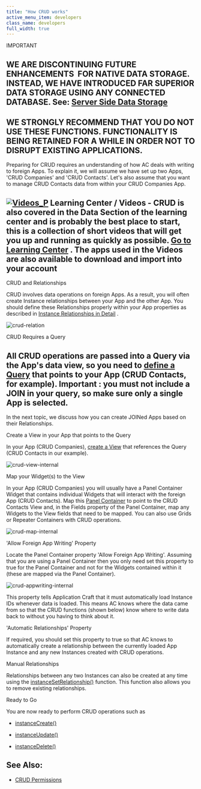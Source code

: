 ```yaml
---
title: "How CRUD works"
active_menu_item: developers
class_name: developers
full_width: true
---
```



IMPORTANT

## WE ARE DISCONTINUING FUTURE ENHANCEMENTS  FOR NATIVE DATA STORAGE. INSTEAD, WE HAVE INTRODUCED FAR SUPERIOR DATA STORAGE USING ANY CONNECTED DATABASE. See: [Server Side Data Storage](../../../../../data-storage/server-side-data-storage/index.htm)

## WE STRONGLY RECOMMEND THAT YOU DO NOT USE THESE FUNCTIONS. FUNCTIONALITY IS BEING RETAINED FOR A WHILE IN ORDER NOT TO DISRUPT EXISTING APPLICATIONS.

Preparing for CRUD requires an understanding of how AC deals with writing to foreign Apps. To explain it, we will assume we have set up two Apps, 'CRUD Companies' and 'CRUD Contacts'. Let's also assume that you want to manage CRUD Contacts data from within your CRUD Companies App.

## [![Videos\_P](/img/docs/videos_p.png)](http://www.applicationcraft.com/learning-center#DataStorage) Learning Center / Videos - CRUD is also covered in the Data Section of the learning center and is probably the best place to start, this is a collection of short videos that will get you up and running as quickly as possible. [Go to Learning Center](http://www.applicationcraft.com/learning-center#DataStorage) . The apps used in the Videos are also available to download and import into your account

CRUD and Relationships

CRUD involves data operations on foreign Apps. As a result, you will often create Instance relationships between your App and the other App. You should define these Relationships properly within your App properties as described in [Instance Relationships in Detail](../../instance-relationships-in-detail/index.htm) .

![crud-relation](/img/docs/crud-relation.zoom52.png)

CRUD Requires a Query

## All CRUD operations are passed into a Query via the App's data view, so you need to [define a Query](../../../../the-console/console-tabs/queries/index.htm) that points to your App (CRUD Contacts, for example). Important : you must not include a JOIN in your query, so make sure only a single App is selected.

In the next topic, we discuss how you can create JOINed Apps based on their Relationships.

Create a View in your App that points to the Query

In your App (CRUD Companies), [create a View](../../../data-integration,-reporting-dashboards/data-section-properties/configuring-the-app-to-access-.htm) that references the Query (CRUD Contacts in our example).

![crud-view-internal](/img/docs/crud-view-internal.zoom51.png)

Map your Widget(s) to the View

In your App (CRUD Companies) you will usually have a Panel Container Widget that contains individual Widgets that will interact with the foreign App (CRUD Contacts). Map this [Panel Container](../../../../../widget-properties-events/containers/panel.htm) to point to the CRUD Contacts View and, in the Fields property of the Panel Container, map any Widgets to the View fields that need to be mapped. You can also use Grids or Repeater Containers with CRUD operations.

![crud-map-internal](/img/docs/crud-map-internal.zoom63.png)

'Allow Foreign App Writing' Property

Locate the Panel Container property 'Allow Foreign App Writing'. Assuming that you are using a Panel Container then you only need set this property to true for the Panel Container and not for the Widgets contained within it (these are mapped via the Panel Container).

![crud-appwriting-internal](/img/docs/crud-appwriting-internal.zoom53.png)

This property tells Application Craft that it must automatically load Instance IDs whenever data is loaded. This means AC knows where the data came from so that the CRUD functions (shown below) know where to write data back to without you having to think about it.

'Automatic Relationships' Property

If required, you should set this property to true so that AC knows to automatically create a relationship between the currently loaded App Instance and any new Instances created with CRUD operations.

Manual Relationships

Relationships between any two Instances can also be created at any time using the [instanceSetRelationship()](../../../../../scripting-apis/client-api/instance-data-functions/instancesetrelationship.htm) function. This function also allows you to remove existing relationships.

Ready to Go

You are now ready to perform CRUD operations such as

 - [instanceCreate()](../../../../../scripting-apis/client-api/instance-data-functions/instancecreate.htm)

 - [instanceUpdate()](../../../../../scripting-apis/client-api/instance-data-functions/instancesave.htm)

 - [instanceDelete()](../../../../../scripting-apis/client-api/instance-data-functions/instancedelete.htm)

## See Also:

 - [CRUD Permissions](crud_permissions.htm)

